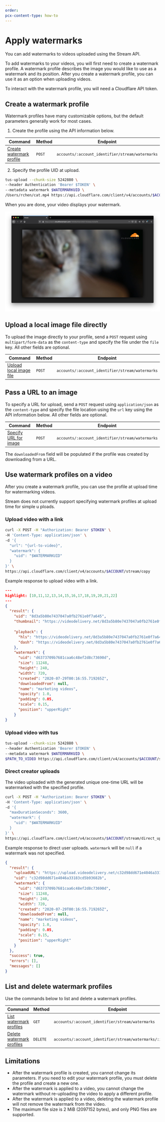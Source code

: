 ```yaml
---
order: 
pcx-content-type: how-to
---
```


# Apply watermarks

You can add watermarks to videos uploaded using the Stream API.

To add watermarks to your videos, you will first need to create a watermark profile. A watermark profile describes the image you would like to use as a watermark and its position. After you create a watermark profile, you can use it as an option when uploading videos.

To interact with the watermark profile, you will need a Cloudflare API token. 

## Create a watermark profile

Watermark profiles have many customizable options, but the default parameters generally work for most cases. 

1. Create the profile using the API information below.

<TableWrap>

<table>
  <thead>
  <tr>
   <th><strong>Command</strong>
   </th>
   <th><strong>Method</strong>
   </th>
   <th><strong>Endpoint</strong>
   </th>
  </tr>
  </thead>
  <tbody>
  <tr>
   <td><a href="https://api.cloudflare.com/#stream-watermark-profile-create-a-watermark-profile-from-an-url">Create watermark profile</a>
   </td>
   <td><Code>POST</Code>
   </td>
   <td><Code>accounts/:account_identifier/stream/watermarks</Code>
   </td>
  </tr>
  </tbody>
</table>

</TableWrap>

2. Specify the profile UID at upload.

```bash
tus-upload --chunk-size 5242880 \
--header Authentication 'Bearer $TOKEN' \
--metadata watermark $WATERMARKUID \
/Users/rchen/cat.mp4 https://api.cloudflare.com/client/v4/accounts/$ACCOUNT/stream
```

When you are done, your video displays your watermark.

![Watermarked Video](../static/cat.png)

## Upload a local image file directly

To upload the image directly to your profile, send a `POST` request using `multipart/form-data` as the `content-type` and specify the file under the `file` key. All other fields are optional.

<TableWrap>

<table>
  <thead>
  <tr>
   <th><strong>Command</strong>
   </th>
   <th><strong>Method</strong>
   </th>
   <th><strong>Endpoint</strong>
   </th>
  </tr>
  </thead>
  <tbody>
  <tr>
   <td><a href="https://api.cloudflare.com/#stream-watermark-profile-create-a-watermark-profile-via-basic-upload">Upload local image file</a>
   </td>
   <td><Code>POST</Code>
   </td>
   <td><Code>accounts/:account_identifier/stream/watermarks</Code>
   </td>
  </tr>
  </tbody>
</table>

</TableWrap>

## Pass a URL to an image

To specify a URL for upload, send a `POST` request using `application/json` as the `content-type` and specify the file location using the `url` key using the API information below. All other fields are optional.

<TableWrap>

<table>
  <thead>
  <tr>
   <th><strong>Command</strong>
   </th>
   <th><strong>Method</strong>
   </th>
   <th><strong>Endpoint</strong>
   </th>
  </tr>
  </thead>
  <tbody>
  <tr>
   <td><a href="https://api.cloudflare.com/#stream-watermark-profile-create-a-watermark-profile-from-an-url">Specify URL for image</a>
   </td>
   <td><Code>POST</Code>
   </td>
   <td><Code>accounts/:account_identifier/stream/watermarks</Code>
   </td>
  </tr>
  </tbody>
</table>

</TableWrap>

The `downloadedFrom` field will be populated if the profile was created by downloading from a URL.

## Use watermark profiles on a video

After you create a watermark profile, you can use the profile at upload time for watermarking videos. 

Stream does not currently support specifying watermark profiles at upload time for simple u ploads.

### Upload video with a link

```bash
curl -X POST -H "Authorization: Bearer $TOKEN" \
-H 'Content-Type: application/json' \
-d '{
  "url": "{url-to-video}",
  "watermark": {
    "uid": "$WATERMARKUID"
  }
}' \
https://api.cloudflare.com/client/v4/accounts/$ACCOUNT/stream/copy
```

 Example response to upload video with a link.

```json
---
highlight: [10,11,12,13,14,15,16,17,18,19,20,21,22]
---
{
  "result": {
    "uid": "8d3a5b80e7437047a0fb2761e0f7a645",
    "thumbnail": "https://videodelivery.net/8d3a5b80e7437047a0fb2761e0f7a645/thumbnails/thumbnail.jpg",

    "playback": {
      "hls": "https://videodelivery.net/8d3a5b80e7437047a0fb2761e0f7a645/manifest/video.m3u8",
      "dash": "https://videodelivery.net/8d3a5b80e7437047a0fb2761e0f7a645/manifest/video.mpd"
    },
    "watermark": {
      "uid": "d6373709b7681caa6c48ef2d8c73690d",
      "size": 11248,
      "height": 240,
      "width": 720,
      "created": "2020-07-29T00:16:55.719265Z",
      "downloadedFrom": null,
      "name": "marketing videos",
      "opacity": 1.0,
      "padding": 0.05,
      "scale": 0.15,
      "position": "upperRight"
    }
}
```

### Upload video with tus

```bash
tus-upload --chunk-size 5242880 \
--header Authentication 'Bearer $TOKEN' \
--metadata watermark $WATERMARKUID \
$PATH_TO_VIDEO https://api.cloudflare.com/client/v4/accounts/$ACCOUNT/stream
```

### Direct creator uploads

The video uploaded with the generated unique one-time URL will be watermarked with the specified profile.

```bash
curl -X POST -H "Authorization: Bearer $TOKEN" \
-H 'Content-Type: application/json' \
-d '{
  "maxDurationSeconds": 3600,
  "watermark": {
    "uid": "$WATERMARKUID"
  }
}' \
https://api.cloudflare.com/client/v4/accounts/$ACCOUNT/stream/direct_upload
```

Example response to direct user uploads. `watermark` will be `null` if a watermark was not specified.

```json
{
  "result": {
    "uploadURL": "https://upload.videodelivery.net/c32d98dd671e4046a33183cd5b93682b",
    "uid": "c32d98dd671e4046a33183cd5b93682b",
    "watermark": {
      "uid": "d6373709b7681caa6c48ef2d8c73690d",
      "size": 11248,
      "height": 240,
      "width": 720,
      "created": "2020-07-29T00:16:55.719265Z",
      "downloadedFrom": null,
      "name": "marketing videos",
      "opacity": 1.0,
      "padding": 0.05,
      "scale": 0.15,
      "position": "upperRight"
    }
  },
  "success": true,
  "errors": [],
  "messages": []
}
```

## List and delete watermark profiles

Use the commands below to list and delete a watermark profiles.

<TableWrap>

<table>
  <thead>
  <tr>
   <th><strong>Command</strong>
   </th>
   <th><strong>Method</strong>
   </th>
   <th><strong>Endpoint</strong>
   </th>
  </tr>
  </thead>
  <tbody>
  <tr>
   <td><a href="https://api.cloudflare.com/#stream-watermark-profile-list-watermark-profiles">List watermark profiles</a>
   </td>
   <td><Code>GET</Code>
   </td>
   <td><Code>accounts/:account_identifier/stream/watermarks</Code>
   </td>
  </tr>
  <tr>
   <td><a href="https://api.cloudflare.com/#stream-watermark-profile-delete-watermark-profile">Delete watermark profiles</a>
   </td>
   <td><Code>DELETE</Code>
   </td>
   <td><Code>accounts/:account_identifier/stream/watermarks/:identifier</Code>
   </td>
  </tr>
  </tbody>
</table>

</TableWrap>

## Limitations

* After the watermark profile is created, you cannot change its parameters. If you need to edit your watermark profile, you must delete the profile and create a new one.
* After the watermark is applied to a video, you cannot change the watermark without re-uploading the video to apply a different profile.
* After the watermark is applied to a video, deleting the watermark profile will not remove the watermark from the video.
* The maximum file size is 2 MiB (2097152 bytes), and only PNG files are supported.
